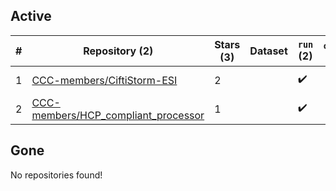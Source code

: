 ## Active
| # | Repository (2) | Stars (3) | Dataset | `run` (2) | `containers-run` | Last Modified |
| --- | --- | --- | --- | --- | --- | --- |
| 1 | [CCC-members/CiftiStorm-ESI](https://github.com/CCC-members/CiftiStorm-ESI) | 2 |  | :heavy_check_mark: |  | 2024-06-11 09:19:36+00:00 |
| 2 | [CCC-members/HCP_compliant_processor](https://github.com/CCC-members/HCP_compliant_processor) | 1 |  | :heavy_check_mark: |  | 2023-08-29 04:57:57+00:00 |

## Gone
No repositories found!
